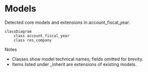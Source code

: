 # Models

Detected core models and extensions in account_fiscal_year.

```mermaid
classDiagram
    class account_fiscal_year
    class res_company
```

Notes
- Classes show model technical names; fields omitted for brevity.
- Items listed under _inherit are extensions of existing models.
